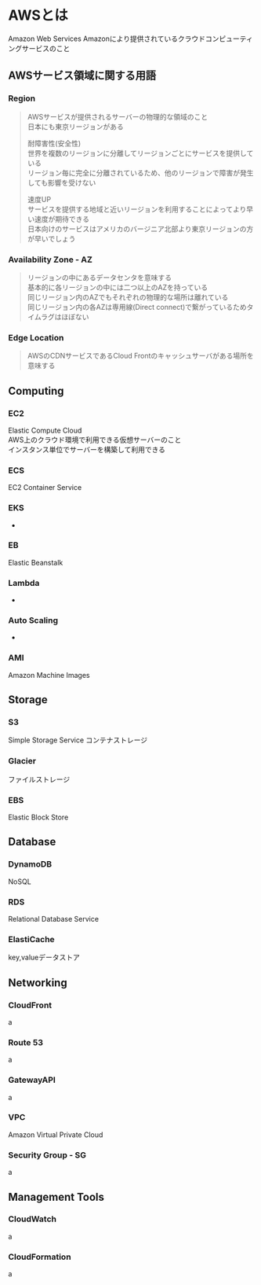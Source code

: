 # AWSとは
Amazon Web Services
Amazonにより提供されているクラウドコンピューティングサービスのこと

## AWSサービス領域に関する用語
### Region
> AWSサービスが提供されるサーバーの物理的な領域のこと  
> 日本にも東京リージョンがある
> 
> 耐障害性(安全性)  
> 世界を複数のリージョンに分離してリージョンごとにサービスを提供している  
> リージョン毎に完全に分離されているため、他のリージョンで障害が発生しても影響を受けない
> 
> 速度UP  
> サービスを提供する地域と近いリージョンを利用することによってより早い速度が期待できる  
> 日本向けのサービスはアメリカのバージニア北部より東京リージョンの方が早いでしょう

### Availability Zone - AZ
> リージョンの中にあるデータセンタを意味する  
> 基本的に各リージョンの中には二つ以上のAZを持っている  
> 同じリージョン内のAZでもそれぞれの物理的な場所は離れている  
> 同じリージョン内の各AZは専用線(Direct connect)で繋がっているためタイムラグはほぼない  

### Edge Location
> AWSのCDNサービスであるCloud Frontのキャッシュサーバがある場所を意味する

## Computing
### EC2
Elastic Compute Cloud  
AWS上のクラウド環境で利用できる仮想サーバーのこと  
インスタンス単位でサーバーを構築して利用できる  

### ECS
EC2 Container Service
### EKS
-
### EB
Elastic Beanstalk
### Lambda
-
### Auto Scaling
-
### AMI
Amazon Machine Images

## Storage
### S3
Simple Storage Service
コンテナストレージ
### Glacier
ファイルストレージ
### EBS
Elastic Block Store

## Database
### DynamoDB
NoSQL
### RDS
Relational Database Service
### ElastiCache
key,valueデータストア

## Networking
### CloudFront
a
### Route 53
a
### GatewayAPI
a
### VPC
Amazon Virtual Private Cloud

### Security Group - SG
a

## Management Tools
### CloudWatch
a
### CloudFormation
a
